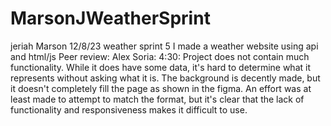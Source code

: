 # MarsonJWeatherSprint
jeriah Marson
12/8/23
weather sprint 5
I made a weather website using api and html/js
Peer review: Alex Soria: 4:30: Project does not contain much functionality. While it does have some data, it's hard to determine what it represents without asking what it is. The background is decently made, but it doesn't completely fill the page as shown in the figma. An effort was at least made to attempt to match the format, but it's clear that the lack of functionality and responsiveness makes it difficult to use.
